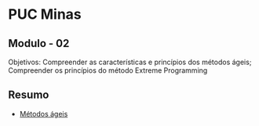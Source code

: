# PUC Minas

## Modulo - 02

Objetivos:
  Compreender as características e princípios dos métodos ágeis;
  Compreender os princípios do método Extreme Programming

## Resumo
  - [Métodos ágeis](./metodo_ageis/readme.md)